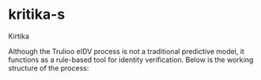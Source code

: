 # kritika-s
Kirtika

Although the Trulioo eIDV process is not a traditional predictive model, it functions as a rule-based tool for identity verification. Below is the working structure of the process:
